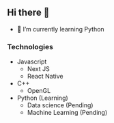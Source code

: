 ## Hi there 👋

- 🌱 I’m currently learning Python

### Technologies

- Javascript
  - Next JS
  - React Native
- C++
  - OpenGL
- Python (Learning)
  - Data science (Pending)
  - Machine Learning (Pending)
